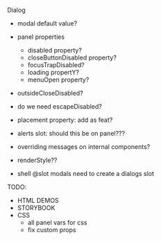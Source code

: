 Dialog

- modal default value?

- panel properties

  - disabled property?
  - closeButtonDisabled property?
  - focusTrapDisabled?
  - loading propertY?
  - menuOpen property?

- outsideCloseDisabled?
- do we need escapeDisabled?

- placement property: add as feat?
- alerts slot: should this be on panel???
- overriding messages on internal components?
- renderStyle??

- shell @slot modals need to create a dialogs slot

TODO:

- HTML DEMOS
- STORYBOOK
- CSS
  - all panel vars for css
  - fix custom props

